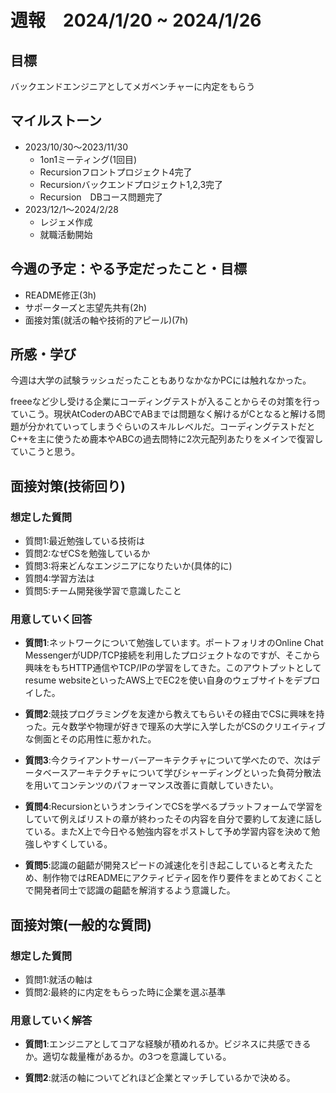 # 週報　2024/1/20 ~ 2024/1/26

## 目標
バックエンドエンジニアとしてメガベンチャーに内定をもらう


## マイルストーン
- 2023/10/30〜2023/11/30
    - 1on1ミーティング(1回目)
    - Recursionフロントプロジェクト4完了
    - Recursionバックエンドプロジェクト1,2,3完了
    - Recursion　DBコース問題完了
- 2023/12/1〜2024/2/28
    - レジェメ作成
    - 就職活動開始


## 今週の予定：やる予定だったこと・目標
- README修正(3h)
- サポーターズと志望先共有(2h)
- 面接対策(就活の軸や技術的アピール)(7h)


## 所感・学び
今週は大学の試験ラッシュだったこともありなかなかPCには触れなかった。

freeeなど少し受ける企業にコーディングテストが入ることからその対策を行っていこう。現状AtCoderのABCでABまでは問題なく解けるがCとなると解ける問題が分かれていってしまうぐらいのスキルレベルだ。コーディングテストだとC++を主に使うため鹿本やABCの過去問特に2次元配列あたりをメインで復習していこうと思う。

## 面接対策(技術回り)
### 想定した質問 
- 質問1:最近勉強している技術は
- 質問2:なぜCSを勉強しているか
- 質問3:将来どんなエンジニアになりたいか(具体的に)
- 質問4:学習方法は
- 質問5:チーム開発後学習で意識したこと

### 用意していく回答
- **質問1**:ネットワークについて勉強しています。ポートフォリオのOnline Chat MessengerがUDP/TCP接続を利用したプロジェクトなのですが、そこから興味をもちHTTP通信やTCP/IPの学習をしてきた。このアウトプットとしてresume websiteといったAWS上でEC2を使い自身のウェブサイトをデプロイした。

- **質問2**:競技プログラミングを友達から教えてもらいその経由でCSに興味を持った。元々数学や物理が好きで理系の大学に入学したがCSのクリエイティブな側面とその応用性に惹かれた。

- **質問3**:今クライアントサーバーアーキテクチャについて学べたので、次はデータベースアーキテクチャについて学びシャーディングといった負荷分散法を用いてコンテンツのパフォーマンス改善に貢献していきたい。

- **質問4**:RecursionというオンラインでCSを学べるプラットフォームで学習をしていて例えばリストの章が終わったその内容を自分で要約して友達に話している。またX上で今日やる勉強内容をポストして予め学習内容を決めて勉強しやすくしている。

- **質問5**:認識の齟齬が開発スピードの減速化を引き起こしていると考えたため、制作物ではREADMEにアクティビティ図を作り要件をまとめておくことで開発者同士で認識の齟齬を解消するよう意識した。

## 面接対策(一般的な質問)
### 想定した質問 
- 質問1:就活の軸は
- 質問2:最終的に内定をもらった時に企業を選ぶ基準
### 用意していく解答
- **質問1**:エンジニアとしてコアな経験が積めれるか。ビジネスに共感できるか。適切な裁量権があるか。の3つを意識している。

- **質問2**:就活の軸についてどれほど企業とマッチしているかで決める。


